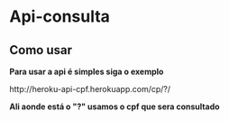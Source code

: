 # Api-consulta

<h2>Como usar</h2>

<b>Para usar a api é simples siga o exemplo</b>

<p>http://heroku-api-cpf.herokuapp.com/cp/?/</p>

<b>Ali aonde está o "?" usamos o cpf que sera consultado</b>
